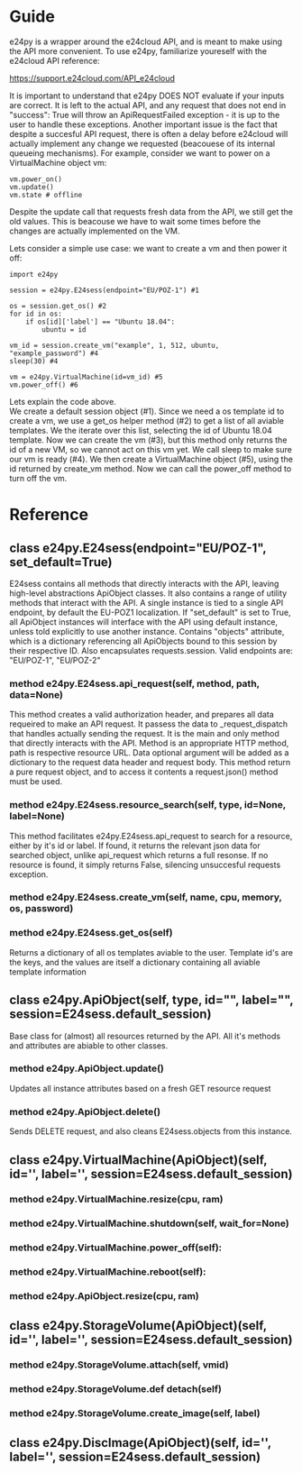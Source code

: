 # Guide

e24py is a wrapper around the e24cloud API, and is meant to make using the API more convenient. To use e24py, familiarize youreself with the e24cloud API reference:

https://support.e24cloud.com/API_e24cloud

It is important to understand that e24py DOES NOT evaluate if your inputs are correct. It is left to the actual API, and any request that does not end in "success": True will throw an ApiRequestFailed exception - it is up to the user to handle these exceptions. Another important issue is the fact that despite a succesful API request, there is often a delay before e24cloud will actually implement any change we requested (beacouese of its internal queueing mechanisms). For example, consider we want to power on a VirtualMachine object vm:
```
vm.power_on()
vm.update()
vm.state # offline
```
Despite the update call that requests fresh data from the API, we still get the old values. This is beacouse we have to wait some times before the changes are actually implemented on the VM.

Lets consider a simple use case: we want to create a vm and then power it off:
```
import e24py 

session = e24py.E24sess(endpoint="EU/POZ-1") #1

os = session.get_os() #2
for id in os:
	if os[id]['label'] == "Ubuntu 18.04":
		ubuntu = id

vm_id = session.create_vm("example", 1, 512, ubuntu, "example_password") #4
sleep(30) #4

vm = e24py.VirtualMachine(id=vm_id) #5
vm.power_off() #6
```
Lets explain the code above.  
We create a default session object (#1). Since we need a os template id to create a vm, we use a get_os helper method (#2) to get a list of all aviable templates. We the iterate over this list, selecting the id of Ubuntu 18.04 template. Now we can create the vm (#3), but this method only returns the id of a new VM, so we cannot act on this vm yet. We call sleep to make sure our vm is ready (#4). We then create a VirtualMachine object (#5), using the id returned by create_vm method. Now we can call the power_off method to turn off the vm.

# Reference

## class e24py.E24sess(endpoint="EU/POZ-1", set_default=True)

E24sess contains all methods that directly interacts with the API, leaving high-level abstractions ApiObject classes. It also contains a range of utility methods that interact with the API. A single instance is tied to a single API endpoint, by default the EU-POZ1 localization. If "set_default" is set to True, all ApiObject instances will interface with the API using default instance, unless told explicitly to use another instance. Contains "objects" attribute, which is a dictionary referencing all ApiObjects bound to this session by their respective ID. Also encapsulates requests.session.
Valid endpoints are: "EU/POZ-1", "EU/POZ-2"
	
### method e24py.E24sess.api_request(self, method, path, data=None)
This method creates a valid authorization header, and prepares all data requeired to make an API request. It passess the data to _request_dispatch that handles actually sending the request. It is the main and only method that directly interacts with the API. Method is an appropriate HTTP method, path is respective resource URL. Data optional argument will be added as a dictionary to the request data header and request body. This method return a pure request object, and to access it contents a request.json() method must be used.
### method e24py.E24sess.resource_search(self, type, id=None, label=None)
This method facilitates e24py.E24sess.api_request to search for a resource, either by it's id or label. If found, it returns the relevant json data for searched object, unlike api_request which returns a full resonse. If no resource is found, it simply returns False, silencing unsuccesful requests exception.
### method e24py.E24sess.create_vm(self, name, cpu, memory, os, password)
### method e24py.E24sess.get_os(self)
Returns a dictionary of all os templates aviable to the user. Template id's are the keys, and the values are itself a dictionary containing all aviable template information
## class e24py.ApiObject(self, type, id="", label="", session=E24sess.default_session)
Base class for (almost) all resources returned by the API. All it's methods and attributes are abiable to other classes.
### method e24py.ApiObject.update()
Updates all instance attributes based on a fresh GET resource request
### method e24py.ApiObject.delete()
Sends DELETE request, and also cleans E24sess.objects from this instance.
## class e24py.VirtualMachine(ApiObject)(self, id='', label='', session=E24sess.default_session)
### method e24py.VirtualMachine.resize(cpu, ram)
### method e24py.VirtualMachine.shutdown(self, wait_for=None)
### method e24py.VirtualMachine.power_off(self):
### method e24py.VirtualMachine.reboot(self):
### method e24py.ApiObject.resize(cpu, ram)
## class e24py.StorageVolume(ApiObject)(self, id='', label='', session=E24sess.default_session)
### method e24py.StorageVolume.attach(self, vmid)
### method e24py.StorageVolume.def detach(self)
### method e24py.StorageVolume.create_image(self, label)
## class e24py.DiscImage(ApiObject)(self, id='', label='', session=E24sess.default_session)